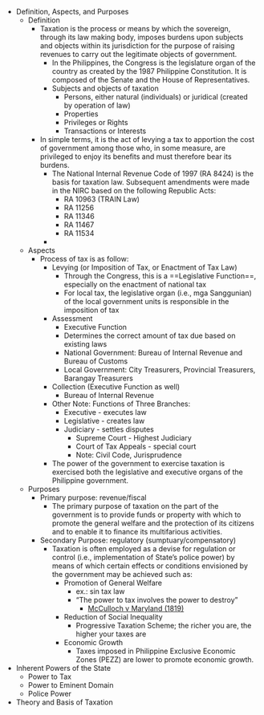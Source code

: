 - Definition, Aspects, and Purposes
	- Definition
		- Taxation is the process or means by which the sovereign, through its law making body, imposes burdens upon subjects and objects within its jurisdiction for the purpose of raising revenues to carry out the legitimate objects of government.
			- In the Philippines, the Congress is the legislature organ of the country as created by the 1987 Philippine Constitution. It is composed of the Senate and the House of Representatives.
			- Subjects and objects of taxation
				- Persons, either natural (individuals) or juridical (created by operation of law)
				- Properties
				- Privileges or Rights
				- Transactions or Interests
		- In simple terms, it is the act of levying a tax to apportion the cost of government among those who, in some measure, are privileged to enjoy its benefits and must therefore bear its burdens.
			- The National Internal Revenue Code of 1997 (RA 8424) is the basis for taxation law. Subsequent amendments were made in the NIRC based on the following Republic Acts:
				- RA 10963 (TRAIN Law)
				- RA 11256
				- RA 11346
				- RA 11467
				- RA 11534
			- 
	- Aspects
		- Process of tax is as follow:
			- Levying (or Imposition of Tax, or Enactment of Tax Law)
				- Through the Congress, this is a ==Legislative Function==, especially on the enactment of national tax
				- For local tax, the legislative organ (i.e., mga Sanggunian) of the local government units is responsible in the imposition of tax
			- Assessment
				- Executive Function
				- Determines the correct amount of tax due based on existing laws
				- National Government: Bureau of Internal Revenue and Bureau of Customs
				- Local Government: City Treasurers, Provincial Treasurers, Barangay Treasurers
			- Collection (Executive Function as well)
				- Bureau of Internal Revenue
			- Other Note: Functions of Three Branches:
				- Executive - executes law
				- Legislative - creates law
				- Judiciary - settles disputes
					- Supreme Court - Highest Judiciary
					- Court of Tax Appeals - special court
					- Note: Civil Code, Jurisprudence
			- The power of the government to exercise taxation is exercised both the legislative and executive organs of the Philippine government.
	- Purposes
		- Primary purpose: revenue/fiscal
			- The primary purpose of taxation on the part of the government is to provide funds or property with which to promote the general welfare and the protection of its citizens and to enable it to finance its multifarious activities.
		- Secondary Purpose: regulatory (sumptuary/compensatory)
			- Taxation is often employed as a devise for regulation or control (i.e., implementation of State’s police power) by means of which certain effects or conditions envisioned by the government may be achieved such as:
				- Promotion of General Welfare
					- ex.: sin tax law
					- “The power to tax involves the power to destroy”
						- [McCulloch v Maryland (1819)](https://www.archives.gov/milestone-documents/mcculloch-v-maryland)
				- Reduction of Social Inequality
					- Progressive Taxation Scheme; the richer you are, the higher your taxes are
				- Economic Growth
					- Taxes imposed in Philippine Exclusive Economic Zones (PEZZ) are lower to promote economic growth.
- Inherent Powers of the State
	- Power to Tax
	- Power to Eminent Domain
	- Police Power
- Theory and Basis of Taxation